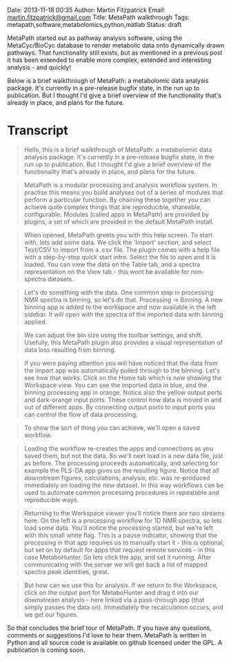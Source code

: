 Date: 2013-11-18 00:35
Author: Martin Fitzpatrick
Email: martin.fitzpatrick@gmail.com
Title: MetaPath walkthrough
Tags: metapath,software,metabolomics,python,matlab
Status: draft

MetaPath started out as pathway analysis software, using the MetaCyc/BioCyc database to 
render metabolic data onto dynamically drawn pathways. That functionality still exists,
but as mentioned in a previous post it has been extended to enable more complex,
extended and interesting analysis - and quickly!

<!-- PELICAN_END_SUMMARY -->

Below is a brief walkthrough of MetaPath: a metabolomic data analysis package. It's
currently in a pre-release bugfix state, in the run up to publication. But I thought I'd
give a brief overview of the functionality that's already in place, and plans for the future.

# Transcript

> Hello, this is a brief walkthrough of MetaPath: a metabolomic data analysis package. It's
currently in a pre-release bugfix state, in the run up to publication. But I thought I'd
give a brief overview of the functionality that's already in place, and plans for the future.

> MetaPath is a modular processing and analysis workflow system. In practise this means you
build analyses out of a series of modules that perform a particular function. By chaining
these together you can achieve quite complex things that are reproducible, shareable,
configurable. Modules (called apps in MetaPath) are provided by plugins, a set of
which are provided in the default MetaPath install.

> When opened, MetaPath greets you with this help screen. To start with, lets add some data.
We click the 'Import' section, and select Text/CSV to import from a .csv file. The plugin
comes with a help file with a step-by-step quick start intro. Select the file to open
and it is loaded. You can view the data on the Table tab, and a spectra representation on
the View tab - this wont be available for non-spectra datasets.

> Let's do something with the data. One common step in processing NMR spectra is binning, so let's do that. Processing -> Binning. A new binning app is added to the workspace and now available in the left sidebar. It will open with the spectra of the imported data with binning applied.

> We can adjust the bin size using the toolbar settings, and shift. Usefully, this MetaPath plugin 
also provides a visual representation of data loss resulting from binning.

> If you were paying attention you will have noticed that the data from the import app was  automatically pulled through to the binning. Let's see how that works. Click on the Home tab which is now showing the Workspace view. You can see the imported data in blue, and the  binning processing app in orange. Notice also the yellow output ports and dark-orange input ports. These control how data is moved in and out of different apps. By connecting output ports to input ports you can control the flow of data processing. 

> To show the sort of thing you can achieve, we'll open a saved workflow.

> Loading the workflow re-creates the apps and connections as you saved them, but not the data. So we'll next load in a new data file, just as before. The processing proceeds automatically, and selecting for example the PLS-DA app gives us the resulting figure. Notice that all downstream figures, calculations, analysis, etc. was re-produced immediately on loading the new dataset. In this way workflows can be used to automate common processing  procedures in repeatable and reproducible ways.

> Returning to the Workspace viewer you'll notice there are two streams here. On the left is a processing workflow for  1D NMR spectra, so lets load some data. You'll notice the processing started, but we're left with this small white flag. This is a pause indicator, showing that the processing in that app requires us to manually start it - this is optional, but set on by default for apps that request remote services - in this case MetaboHunter. So lets click the app, and set it running. After communicating with the server we will get back a list of mapped spectra peak identities, great.

> But how can we use this for analysis. If we return to the Workspace, click on the output port for MetaboHunter and drag it into our downstream analysis - here linked via a pass-through app (that simply passes the data on). Immediately the recalculation
occurs, and we get our figures.


So that concludes the brief tour of MetaPath. If you have any questions, comments or suggestions I'd love to hear them.
MetaPath is written in Python and all source code is available on github licensed under the GPL. A publication is coming soon.
